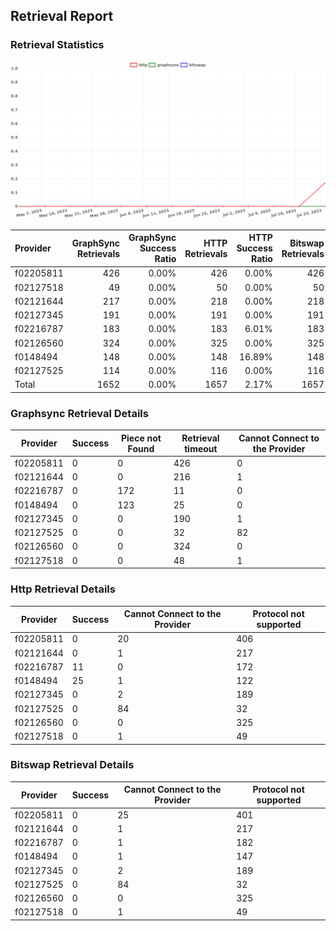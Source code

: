 ## Retrieval Report
### Retrieval Statistics
<img src="https://raw.githubusercontent.com/data-preservation-programs/filplus-checker-assets/main/filecoin-project/filecoin-plus-large-datasets/issues/1023/1690728589220.png"/>

| Provider  | GraphSync Retrievals | GraphSync Success Ratio | HTTP Retrievals | HTTP Success Ratio | Bitswap Retrievals | Bitswap Success Ratio |
| :-------- | -------------------: | ----------------------: | --------------: | -----------------: | -----------------: | --------------------: |
| f02205811 |                  426 |                   0.00% |             426 |              0.00% |                426 |                 0.00% |
| f02127518 |                   49 |                   0.00% |              50 |              0.00% |                 50 |                 0.00% |
| f02121644 |                  217 |                   0.00% |             218 |              0.00% |                218 |                 0.00% |
| f02127345 |                  191 |                   0.00% |             191 |              0.00% |                191 |                 0.00% |
| f02216787 |                  183 |                   0.00% |             183 |              6.01% |                183 |                 0.00% |
| f02126560 |                  324 |                   0.00% |             325 |              0.00% |                325 |                 0.00% |
| f0148494  |                  148 |                   0.00% |             148 |             16.89% |                148 |                 0.00% |
| f02127525 |                  114 |                   0.00% |             116 |              0.00% |                116 |                 0.00% |
| Total     |                 1652 |                   0.00% |            1657 |              2.17% |               1657 |                 0.00% |

### Graphsync Retrieval Details
| Provider  | Success | Piece not Found | Retrieval timeout | Cannot Connect to the Provider |
| --------- | ------- | --------------- | ----------------- | ------------------------------ |
| f02205811 | 0       | 0               | 426               | 0                              |
| f02121644 | 0       | 0               | 216               | 1                              |
| f02216787 | 0       | 172             | 11                | 0                              |
| f0148494  | 0       | 123             | 25                | 0                              |
| f02127345 | 0       | 0               | 190               | 1                              |
| f02127525 | 0       | 0               | 32                | 82                             |
| f02126560 | 0       | 0               | 324               | 0                              |
| f02127518 | 0       | 0               | 48                | 1                              |

### Http Retrieval Details
| Provider  | Success | Cannot Connect to the Provider | Protocol not supported |
| --------- | ------- | ------------------------------ | ---------------------- |
| f02205811 | 0       | 20                             | 406                    |
| f02121644 | 0       | 1                              | 217                    |
| f02216787 | 11      | 0                              | 172                    |
| f0148494  | 25      | 1                              | 122                    |
| f02127345 | 0       | 2                              | 189                    |
| f02127525 | 0       | 84                             | 32                     |
| f02126560 | 0       | 0                              | 325                    |
| f02127518 | 0       | 1                              | 49                     |

### Bitswap Retrieval Details
| Provider  | Success | Cannot Connect to the Provider | Protocol not supported |
| --------- | ------- | ------------------------------ | ---------------------- |
| f02205811 | 0       | 25                             | 401                    |
| f02121644 | 0       | 1                              | 217                    |
| f02216787 | 0       | 1                              | 182                    |
| f0148494  | 0       | 1                              | 147                    |
| f02127345 | 0       | 2                              | 189                    |
| f02127525 | 0       | 84                             | 32                     |
| f02126560 | 0       | 0                              | 325                    |
| f02127518 | 0       | 1                              | 49                     |

